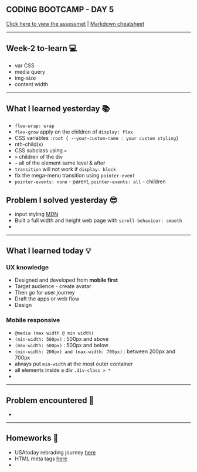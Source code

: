 ## CODING BOOTCAMP - DAY 5
[Click here to view the assessmet](#) | [Markdown cheatsheet](https://www.markdownguide.org/cheat-sheet/)

---

## Week-2 to-learn 💻
* var CSS
* media query
* img-size
* content width
---

## What I learned yesterday 📚
* `flew-wrap: wrap`
* `flex-grow` apply on the children of `display: flex`
* CSS variables `:root { --your-custom-name : your custom styling}`
* nth-child(x)
* CSS subclass using `>`
* `>` children of the div 
* `~` all of the element same level & after
* `transition` will not work if `display: block`
* fix the mega-menu transition using `pointer-event`
* `pointer-events: none` - parent, `pointer-events: all` - children


## Problem I solved yesterday 😎
* input styling [MDN](https://developer.mozilla.org/en-US/docs/Learn/Forms/Styling_web_forms)
* Built a full width and height web page with `scroll-behaviour: smooth`
* 

---

## What I learned today 💡
### UX knowledge
* Designed and developed from **mobile first**
* Target audience - create avatar
* Then go for user journey
* Draft the apps or web flow
* Design

### Mobile responsive
* `@media (max width @ min width)`
* `(min-width: 500px)` : 500px and above
* `(max-width: 500px)` : 500px and below
* `(min-width: 200px) and (max-width: 700px)` : between 200px and 700px
* always put `min-width` at the most outer container
* all elements inside a div `.div-class > *`
* 

---

## Problem encountered 🧐
*

---

## Homeworks 📝
* USAtoday rebrading journey [here](https://www.usatoday.com/)
* HTML meta tags [here](https://www.w3schools.com/tags/tag_meta.asp)
* 



